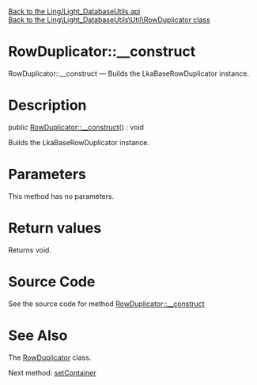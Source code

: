 [Back to the Ling/Light_DatabaseUtils api](https://github.com/lingtalfi/Light_DatabaseUtils/blob/master/doc/api/Ling/Light_DatabaseUtils.md)<br>
[Back to the Ling\Light_DatabaseUtils\Util\RowDuplicator class](https://github.com/lingtalfi/Light_DatabaseUtils/blob/master/doc/api/Ling/Light_DatabaseUtils/Util/RowDuplicator.md)


RowDuplicator::__construct
================



RowDuplicator::__construct — Builds the LkaBaseRowDuplicator instance.




Description
================


public [RowDuplicator::__construct](https://github.com/lingtalfi/Light_DatabaseUtils/blob/master/doc/api/Ling/Light_DatabaseUtils/Util/RowDuplicator/__construct.md)() : void




Builds the LkaBaseRowDuplicator instance.




Parameters
================

This method has no parameters.


Return values
================

Returns void.








Source Code
===========
See the source code for method [RowDuplicator::__construct](https://github.com/lingtalfi/Light_DatabaseUtils/blob/master/Util/RowDuplicator.php#L30-L33)


See Also
================

The [RowDuplicator](https://github.com/lingtalfi/Light_DatabaseUtils/blob/master/doc/api/Ling/Light_DatabaseUtils/Util/RowDuplicator.md) class.

Next method: [setContainer](https://github.com/lingtalfi/Light_DatabaseUtils/blob/master/doc/api/Ling/Light_DatabaseUtils/Util/RowDuplicator/setContainer.md)<br>

